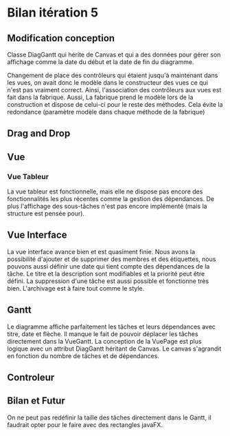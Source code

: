 # Bilan itération 5

## Modification conception
Classe DiagGantt qui hérite de Canvas et qui a des données pour gérer son affichage 
comme la date du début et la date de fin du diagramme.

Changement de place des contrôleurs qui étaient jusqu'à maintenant dans les vues, 
on avait donc le modèle dans le constructeur des vues ce qui n'est pas vraiment correct.
Ainsi, l'association des contrôleurs aux vues est fait dans la fabrique.
Aussi, La fabrique prend le modèle lors de la construction et dispose de celui-ci pour le reste des méthodes. Cela évite la redondance (paramètre modèle dans chaque méthode de la fabrique)



## Drag and Drop


## Vue

### Vue Tableur
La vue tableur est fonctionnelle, mais elle ne dispose pas encore des fonctionnalités les plus récentes comme la gestion des dépendances. De plus
l'affichage des sous-tâches n'est pas encore implémenté (mais la structure est pensée pour).
 
## Vue Interface
La vue interface avance bien et est quasiment finie. Nous avons la possibilité d'ajouter et de supprimer des membres et des étiquettes, 
nous pouvons aussi définir une date qui tient compte des dépendances de la tâche. Le titre et la description sont modifiables et la priorité
peut être défini. La suppression d'une tâche est aussi possible et fonctionne très bien. L'archivage est à faire tout comme le style.

## Gantt
Le diagramme affiche parfaitement les tâches et leurs dépendances avec titre, date et flèche. 
Il manque le fait de pouvoir déplacer les tâches directement dans la VueGantt.
La conception de la VuePage est plus logique avec un attribut DiagGantt héritant de Canvas.
Le canvas s'agrandit en fonction du nombre de tâches et de dépendances.

## Controleur


## Bilan et Futur
On ne peut pas redéfinir la taille des tâches directement dans le Gantt, il faudrait
opter pour le faire avec des rectangles javaFX.


